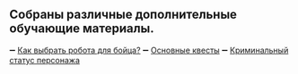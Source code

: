 ## Собраны различные дополнительные обучающие материалы.
➖ [Как выбрать робота для бойца?](/sys/guide/fur-for-a-fighter)
➖ [Основные квесты](/sys/guide/main-quest)
➖ [Криминальный статус персонажа](/sys/guide/status)
